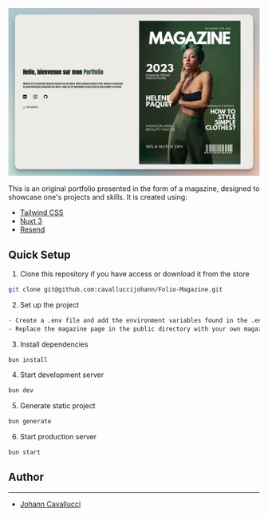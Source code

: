 ![image](public/project-preview.png)

This is an original portfolio presented in the form of a magazine, designed to showcase one's projects and skills. It is created using:
- [Tailwind CSS](https://tailwindcss.com/)
- [Nuxt 3](https://nuxt.com/docs/getting-started/introduction)
- [Resend](https://resend.com/docs/introduction)


## Quick Setup

1. Clone this repository if you have access or download it from the store
```bash
git clone git@github.com:cavalluccijohann/Folio-Magazine.git
```

2. Set up the project
```bash
- Create a .env file and add the environment variables found in the .env.example file.
- Replace the magazine page in the public directory with your own magazine page. Then, in the Magazine.vue file, update the array with your own files.
```


3. Install dependencies
```bash
bun install
```

4. Start development server
```bash
bun dev
```

5. Generate static project
```bash
bun generate
```

6. Start production server
```bash
bun start
```

## Author

---

- [Johann Cavallucci]('https://johanncvl.com/')

